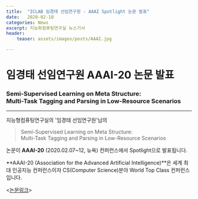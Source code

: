 ```yaml
---
title:  "ICLAB 임경태 선임연구원 - AAAI Spotlight 논문 발표"
date:   2020-02-10 
categories: News
excerpt: 지능화컴퓨팅연구실 뉴스기사
header:
    teaser: assets/images/posts/AAAI.jpg

---
```


# 임경태 선임연구원 AAAI-20 논문 발표
### Semi-Supervised Learning on Meta Structure:<br> Multi-Task Tagging and Parsing in Low-Resource Scenarios
---

지능형컴퓨팅연구실의 '임경태 선임연구원'님의 <br>
> Semi-Supervised Learning on Meta Structure: <br>Multi-Task Tagging and Parsing in Low-Resource Scenarios

논문이 **AAAI-20** (2020.02.07~12, 뉴욕) 컨퍼런스에서 Spotlight으로 발표됩니다. <br>

**AAAI-20 (Association for the Advanced Artificial Intelligence)**은 세계 최대 인공지능 컨퍼런스이자 CS(Computer Science)분야 World Top Class 컨퍼런스입니다.

<[논문링크](https://scholar.google.com/scholar?hl=ko&as_sdt=0%2C5&q=Semi-Supervised+Learning+on+Meta+Structure%3A+Multi-Task+Tagging+and+Parsing+in+Low-Resource+Scenarios&btnG=)>


